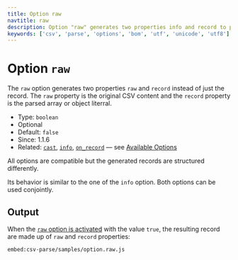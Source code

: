 ```yaml
---
title: Option raw
navtitle: raw
description: Option "raw" generates two properties info and record to provide additional context information.
keywords: ['csv', 'parse', 'options', 'bom', 'utf', 'unicode', 'utf8']
---
```


# Option `raw`

The `raw` option generates two properties `raw` and `record` instead of just the record. The `raw` property is the original CSV content and  the `record` property is the parsed array or object literral.

* Type: `boolean`
* Optional
* Default: `false`
* Since: 1.1.6
* Related: [`cast`](/parse/options/cast/), [`info`](/parse/options/info/), [`on_record`](/parse/options/on_record/) &mdash; see [Available Options](/parse/options/#available-options)

All options are compatible but the generated records are structured differently.

Its behavior is similar to the one of the `info` option. Both options can be used conjointly.

## Output

When the [`raw` option is activated]((https://github.com/adaltas/node-csv/blob/master/packages/csv-parse/samples/option.raw.js)) with the value `true`, the resulting record are made up of `raw` and `record` properties:

`embed:csv-parse/samples/option.raw.js`
